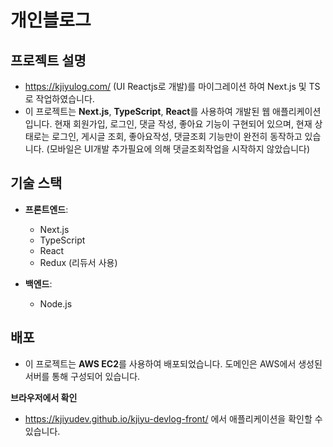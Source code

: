 # 개인블로그

## 프로젝트 설명
- https://kjiyulog.com/ (UI Reactjs로 개발)를 마이그레이션 하여 Next.js 및 TS로 작업하였습니다.
- 이 프로젝트는 **Next.js**, **TypeScript**, **React**를 사용하여 개발된 웹 애플리케이션입니다. 현재 회원가입, 로그인, 댓글 작성, 좋아요 기능이 구현되어 있으며, 현재 상태로는 로그인, 게시글 조회, 좋아요작성, 댓글조회 기능만이 완전히 동작하고 있습니다. (모바일은 UI개발 추가필요에 의해 댓글조회작업을 시작하지 않았습니다)



## 기술 스택
- **프론트엔드**: 
  - Next.js
  - TypeScript
  - React
  - Redux (리듀서 사용)

- **백엔드**: 
  - Node.js

## 배포
- 이 프로젝트는 **AWS EC2**를 사용하여 배포되었습니다. 도메인은 AWS에서 생성된 서버를 통해 구성되어 있습니다.


**브라우저에서 확인**
   - https://kjiyudev.github.io/kjiyu-devlog-front/ 에서 애플리케이션을 확인할 수 있습니다.
